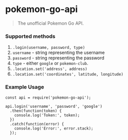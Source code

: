 # pokemon-go-api

> The unofficial Pokemon Go API.

### Supported methods

1. `.login(username, password, type)`
  1. `username` - string representing the username
  1. `password` - string representing the password
  1. `type` - either `google` or `pokemon-club`.
1. `.location.set('address', address)`
1. `.location.set('coordinates', latitude, longitude)`

### Example Usage

```
const api = require('pokemon-go-api');

api.login('username', 'password', 'google')
  .then(function(token) {
    console.log('Token:', token);
  })
  .catch(function(error) {
    console.log('Error:', error.stack);
  });
```
